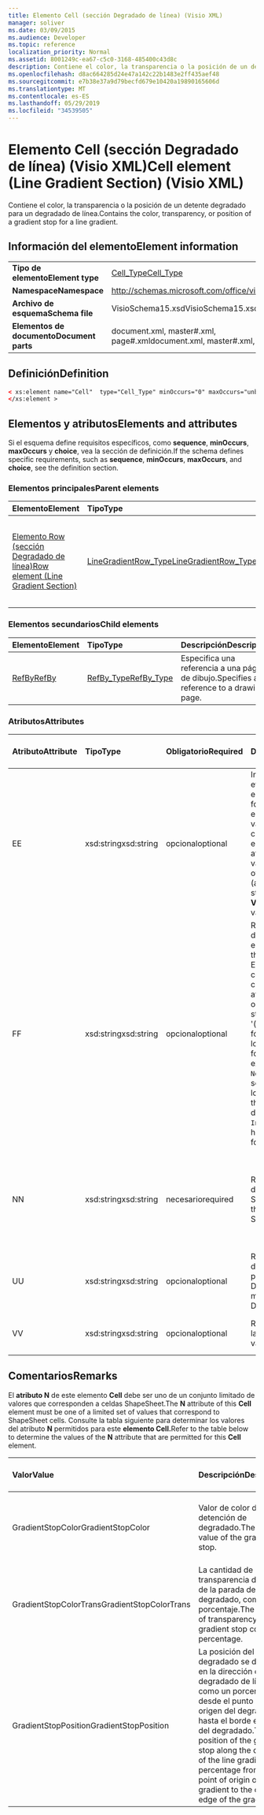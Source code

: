 ```yaml
---
title: Elemento Cell (sección Degradado de línea) (Visio XML)
manager: soliver
ms.date: 03/09/2015
ms.audience: Developer
ms.topic: reference
localization_priority: Normal
ms.assetid: 8001249c-ea67-c5c0-3168-485400c43d8c
description: Contiene el color, la transparencia o la posición de un detente degradado para un degradado de línea.
ms.openlocfilehash: d8ac664285d24e47a142c22b1483e2ff435aef48
ms.sourcegitcommit: e7b38e37a9d79becfd679e10420a19890165606d
ms.translationtype: MT
ms.contentlocale: es-ES
ms.lasthandoff: 05/29/2019
ms.locfileid: "34539505"
---
```

# <a name="cell-element-line-gradient-section-visio-xml"></a><span data-ttu-id="c4627-103">Elemento Cell (sección Degradado de línea) (Visio XML)</span><span class="sxs-lookup"><span data-stu-id="c4627-103">Cell element (Line Gradient Section) (Visio XML)</span></span>

<span data-ttu-id="c4627-104">Contiene el color, la transparencia o la posición de un detente degradado para un degradado de línea.</span><span class="sxs-lookup"><span data-stu-id="c4627-104">Contains the color, transparency, or position of a gradient stop for a line gradient.</span></span>
  
## <a name="element-information"></a><span data-ttu-id="c4627-105">Información del elemento</span><span class="sxs-lookup"><span data-stu-id="c4627-105">Element information</span></span>

|||
|:-----|:-----|
|<span data-ttu-id="c4627-106">**Tipo de elemento**</span><span class="sxs-lookup"><span data-stu-id="c4627-106">**Element type**</span></span> <br/> |[<span data-ttu-id="c4627-107">Cell_Type</span><span class="sxs-lookup"><span data-stu-id="c4627-107">Cell_Type</span></span>](cell_type-complextypevisio-xml.md) <br/> |
|<span data-ttu-id="c4627-108">**Namespace**</span><span class="sxs-lookup"><span data-stu-id="c4627-108">**Namespace**</span></span> <br/> |http://schemas.microsoft.com/office/visio/2012/main  <br/> |
|<span data-ttu-id="c4627-109">**Archivo de esquema**</span><span class="sxs-lookup"><span data-stu-id="c4627-109">**Schema file**</span></span> <br/> |<span data-ttu-id="c4627-110">VisioSchema15.xsd</span><span class="sxs-lookup"><span data-stu-id="c4627-110">VisioSchema15.xsd</span></span>  <br/> |
|<span data-ttu-id="c4627-111">**Elementos de documento**</span><span class="sxs-lookup"><span data-stu-id="c4627-111">**Document parts**</span></span> <br/> |<span data-ttu-id="c4627-112">document.xml, master#.xml, page#.xml</span><span class="sxs-lookup"><span data-stu-id="c4627-112">document.xml, master#.xml, page#.xml</span></span>  <br/> |
   
## <a name="definition"></a><span data-ttu-id="c4627-113">Definición</span><span class="sxs-lookup"><span data-stu-id="c4627-113">Definition</span></span>

```XML
< xs:element name="Cell"  type="Cell_Type" minOccurs="0" maxOccurs="unbounded">
</xs:element >
```

## <a name="elements-and-attributes"></a><span data-ttu-id="c4627-114">Elementos y atributos</span><span class="sxs-lookup"><span data-stu-id="c4627-114">Elements and attributes</span></span>

<span data-ttu-id="c4627-115">Si el esquema define requisitos específicos, como **sequence**, **minOccurs**, **maxOccurs** y **choice**, vea la sección de definición.</span><span class="sxs-lookup"><span data-stu-id="c4627-115">If the schema defines specific requirements, such as **sequence**, **minOccurs**, **maxOccurs**, and **choice**, see the definition section.</span></span> 
  
### <a name="parent-elements"></a><span data-ttu-id="c4627-116">Elementos principales</span><span class="sxs-lookup"><span data-stu-id="c4627-116">Parent elements</span></span>

|<span data-ttu-id="c4627-117">**Elemento**</span><span class="sxs-lookup"><span data-stu-id="c4627-117">**Element**</span></span>|<span data-ttu-id="c4627-118">**Tipo**</span><span class="sxs-lookup"><span data-stu-id="c4627-118">**Type**</span></span>|<span data-ttu-id="c4627-119">**Descripción**</span><span class="sxs-lookup"><span data-stu-id="c4627-119">**Description**</span></span>|
|:-----|:-----|:-----|
|[<span data-ttu-id="c4627-120">Elemento Row (sección Degradado de línea)</span><span class="sxs-lookup"><span data-stu-id="c4627-120">Row element (Line Gradient Section)</span></span>](row-element-line-gradient-sectionvisio-xml.md) <br/> |[<span data-ttu-id="c4627-121">LineGradientRow_Type</span><span class="sxs-lookup"><span data-stu-id="c4627-121">LineGradientRow_Type</span></span>](linegradientrow_type-complextypevisio-xml.md) <br/> |<span data-ttu-id="c4627-122">Contiene el color, la transparencia y la posición de un detente degradado para un degradado de línea.</span><span class="sxs-lookup"><span data-stu-id="c4627-122">Contains the color, transparency, and position of a gradient stop for a line gradient.</span></span>  <br/> |
   
### <a name="child-elements"></a><span data-ttu-id="c4627-123">Elementos secundarios</span><span class="sxs-lookup"><span data-stu-id="c4627-123">Child elements</span></span>

|<span data-ttu-id="c4627-124">**Elemento**</span><span class="sxs-lookup"><span data-stu-id="c4627-124">**Element**</span></span>|<span data-ttu-id="c4627-125">**Tipo**</span><span class="sxs-lookup"><span data-stu-id="c4627-125">**Type**</span></span>|<span data-ttu-id="c4627-126">**Descripción**</span><span class="sxs-lookup"><span data-stu-id="c4627-126">**Description**</span></span>|
|:-----|:-----|:-----|
|[<span data-ttu-id="c4627-127">RefBy</span><span class="sxs-lookup"><span data-stu-id="c4627-127">RefBy</span></span>](refby-element-cell_type-complextypevisio-xml.md) <br/> |[<span data-ttu-id="c4627-128">RefBy_Type</span><span class="sxs-lookup"><span data-stu-id="c4627-128">RefBy_Type</span></span>](refby_type-complextypevisio-xml.md) <br/> |<span data-ttu-id="c4627-129">Especifica una referencia a una página de dibujo.</span><span class="sxs-lookup"><span data-stu-id="c4627-129">Specifies a reference to a drawing page.</span></span>  <br/> |
   
### <a name="attributes"></a><span data-ttu-id="c4627-130">Atributos</span><span class="sxs-lookup"><span data-stu-id="c4627-130">Attributes</span></span>

|<span data-ttu-id="c4627-131">**Atributo**</span><span class="sxs-lookup"><span data-stu-id="c4627-131">**Attribute**</span></span>|<span data-ttu-id="c4627-132">**Tipo**</span><span class="sxs-lookup"><span data-stu-id="c4627-132">**Type**</span></span>|<span data-ttu-id="c4627-133">**Obligatorio**</span><span class="sxs-lookup"><span data-stu-id="c4627-133">**Required**</span></span>|<span data-ttu-id="c4627-134">**Descripción**</span><span class="sxs-lookup"><span data-stu-id="c4627-134">**Description**</span></span>|<span data-ttu-id="c4627-135">**Posibles valores**</span><span class="sxs-lookup"><span data-stu-id="c4627-135">**Possible values**</span></span>|
|:-----|:-----|:-----|:-----|:-----|
|<span data-ttu-id="c4627-136">E</span><span class="sxs-lookup"><span data-stu-id="c4627-136">E</span></span>  <br/> |<span data-ttu-id="c4627-137">xsd:string</span><span class="sxs-lookup"><span data-stu-id="c4627-137">xsd:string</span></span>  <br/> |<span data-ttu-id="c4627-138">opcional</span><span class="sxs-lookup"><span data-stu-id="c4627-138">optional</span></span>  <br/> |<span data-ttu-id="c4627-139">Indica que la fórmula se evalúa como un error.</span><span class="sxs-lookup"><span data-stu-id="c4627-139">Indicates that the formula evaluates to an error.</span></span> <span data-ttu-id="c4627-140">El valor de **E** es el valor actual (una cadena de mensaje de error); el valor del atributo **V** es el último valor válido.</span><span class="sxs-lookup"><span data-stu-id="c4627-140">The value of **E** is the current value (an error message string); the value of the **V** attribute is the last valid value.</span></span>  <br/> |<span data-ttu-id="c4627-141">Una cadena de mensaje de error.</span><span class="sxs-lookup"><span data-stu-id="c4627-141">An error message string.</span></span>  <br/> |
|<span data-ttu-id="c4627-142">F</span><span class="sxs-lookup"><span data-stu-id="c4627-142">F</span></span>  <br/> |<span data-ttu-id="c4627-143">xsd:string</span><span class="sxs-lookup"><span data-stu-id="c4627-143">xsd:string</span></span>  <br/> |<span data-ttu-id="c4627-144">opcional</span><span class="sxs-lookup"><span data-stu-id="c4627-144">optional</span></span>  <br/> | <span data-ttu-id="c4627-145">Representa la fórmula del elemento.</span><span class="sxs-lookup"><span data-stu-id="c4627-145">Represents the element's formula.</span></span> <span data-ttu-id="c4627-146">Este atributo puede contener una de las cadenas siguientes:</span><span class="sxs-lookup"><span data-stu-id="c4627-146">This attribute can contain one of the following strings:</span></span>  <br/>  <span data-ttu-id="c4627-147">'(alguna fórmula)' si la fórmula existe localmente</span><span class="sxs-lookup"><span data-stu-id="c4627-147">'(some formula)' if the formula exists locally</span></span>  <br/>  <span data-ttu-id="c4627-148">`No Formula` si la fórmula se elimina o bloquea localmente</span><span class="sxs-lookup"><span data-stu-id="c4627-148">`No Formula` if the formula is locally deleted or blocked</span></span>  <br/>  <span data-ttu-id="c4627-149">`Inh` si la fórmula se hereda.</span><span class="sxs-lookup"><span data-stu-id="c4627-149">`Inh` if the formula is inherited.</span></span>  <br/> |<span data-ttu-id="c4627-150">Una fórmula.</span><span class="sxs-lookup"><span data-stu-id="c4627-150">A formula.</span></span>  <br/> |
|<span data-ttu-id="c4627-151">N</span><span class="sxs-lookup"><span data-stu-id="c4627-151">N</span></span>  <br/> |<span data-ttu-id="c4627-152">xsd:string</span><span class="sxs-lookup"><span data-stu-id="c4627-152">xsd:string</span></span>  <br/> |<span data-ttu-id="c4627-153">necesario</span><span class="sxs-lookup"><span data-stu-id="c4627-153">required</span></span>  <br/> |<span data-ttu-id="c4627-154">Representa el nombre de la celda ShapeSheet.</span><span class="sxs-lookup"><span data-stu-id="c4627-154">Represents the name of the ShapeSheet cell.</span></span>  <br/> |<span data-ttu-id="c4627-155">Nombre de la celda ShapeSheet.</span><span class="sxs-lookup"><span data-stu-id="c4627-155">The name of the ShapeSheet cell.</span></span>  <br/> <span data-ttu-id="c4627-156">Vea la sección Comentarios a continuación.</span><span class="sxs-lookup"><span data-stu-id="c4627-156">See the Remarks section below.</span></span>  <br/> |
|<span data-ttu-id="c4627-157">U</span><span class="sxs-lookup"><span data-stu-id="c4627-157">U</span></span>  <br/> |<span data-ttu-id="c4627-158">xsd:string</span><span class="sxs-lookup"><span data-stu-id="c4627-158">xsd:string</span></span>  <br/> |<span data-ttu-id="c4627-159">opcional</span><span class="sxs-lookup"><span data-stu-id="c4627-159">optional</span></span>  <br/> |<span data-ttu-id="c4627-160">Representa una unidad de medida El valor predeterminado es DL.</span><span class="sxs-lookup"><span data-stu-id="c4627-160">Represents a unit of measure The default is DL.</span></span>  <br/> |<span data-ttu-id="c4627-161">Las unidades de la celda.</span><span class="sxs-lookup"><span data-stu-id="c4627-161">The units of the cell.</span></span>  <br/> |
|<span data-ttu-id="c4627-162">V</span><span class="sxs-lookup"><span data-stu-id="c4627-162">V</span></span>  <br/> |<span data-ttu-id="c4627-163">xsd:string</span><span class="sxs-lookup"><span data-stu-id="c4627-163">xsd:string</span></span>  <br/> |<span data-ttu-id="c4627-164">opcional</span><span class="sxs-lookup"><span data-stu-id="c4627-164">optional</span></span>  <br/> |<span data-ttu-id="c4627-165">Representa el valor de la celda.</span><span class="sxs-lookup"><span data-stu-id="c4627-165">Represents the value of the cell.</span></span>  <br/> |<span data-ttu-id="c4627-166">Valor de la celda ShapeSheet.</span><span class="sxs-lookup"><span data-stu-id="c4627-166">The value of the ShapeSheet cell.</span></span>  <br/> |
   
## <a name="remarks"></a><span data-ttu-id="c4627-167">Comentarios</span><span class="sxs-lookup"><span data-stu-id="c4627-167">Remarks</span></span>

<span data-ttu-id="c4627-168">El **atributo N** de este elemento **Cell** debe ser uno de un conjunto limitado de valores que corresponden a celdas ShapeSheet.</span><span class="sxs-lookup"><span data-stu-id="c4627-168">The **N** attribute of this **Cell** element must be one of a limited set of values that correspond to ShapeSheet cells.</span></span> <span data-ttu-id="c4627-169">Consulte la tabla siguiente para determinar los valores del atributo **N** permitidos para este **elemento Cell.**</span><span class="sxs-lookup"><span data-stu-id="c4627-169">Refer to the table below to determine the values of the **N** attribute that are permitted for this **Cell** element.</span></span> 
  
|<span data-ttu-id="c4627-170">**Valor**</span><span class="sxs-lookup"><span data-stu-id="c4627-170">**Value**</span></span>|<span data-ttu-id="c4627-171">**Descripción**</span><span class="sxs-lookup"><span data-stu-id="c4627-171">**Description**</span></span>|<span data-ttu-id="c4627-172">**Más información**</span><span class="sxs-lookup"><span data-stu-id="c4627-172">**More information**</span></span>|
|:-----|:-----|:-----|
|<span data-ttu-id="c4627-173">GradientStopColor</span><span class="sxs-lookup"><span data-stu-id="c4627-173">GradientStopColor</span></span>  <br/> |<span data-ttu-id="c4627-174">Valor de color de la detención de degradado.</span><span class="sxs-lookup"><span data-stu-id="c4627-174">The color value of the gradient stop.</span></span>  <br/> |[<span data-ttu-id="c4627-175">Fila de detención de degradado (sección Degradado de línea)</span><span class="sxs-lookup"><span data-stu-id="c4627-175">Gradient Stop Row (Line Gradient Section)</span></span>](gradient-stop-row-line-gradient-section.md) <br/> |
|<span data-ttu-id="c4627-176">GradientStopColorTrans</span><span class="sxs-lookup"><span data-stu-id="c4627-176">GradientStopColorTrans</span></span>  <br/> |<span data-ttu-id="c4627-177">La cantidad de transparencia del color de la parada de degradado, como porcentaje.</span><span class="sxs-lookup"><span data-stu-id="c4627-177">The amount of transparency of the gradient stop color, as a percentage.</span></span>  <br/> |[<span data-ttu-id="c4627-178">Fila de detención de degradado (sección Degradado de línea)</span><span class="sxs-lookup"><span data-stu-id="c4627-178">Gradient Stop Row (Line Gradient Section)</span></span>](gradient-stop-row-line-gradient-section.md) <br/> |
|<span data-ttu-id="c4627-179">GradientStopPosition</span><span class="sxs-lookup"><span data-stu-id="c4627-179">GradientStopPosition</span></span>  <br/> |<span data-ttu-id="c4627-180">La posición del degradado se detiene en la dirección del degradado de línea, como un porcentaje desde el punto de origen del degradado hasta el borde exterior del degradado.</span><span class="sxs-lookup"><span data-stu-id="c4627-180">The position of the gradient stop along the direction of the line gradient, as a percentage from the point of origin of the gradient to the outer edge of the gradient.</span></span>  <br/> |[<span data-ttu-id="c4627-181">Fila de detención de degradado (sección Degradado de línea)</span><span class="sxs-lookup"><span data-stu-id="c4627-181">Gradient Stop Row (Line Gradient Section)</span></span>](gradient-stop-row-line-gradient-section.md) <br/> |
   

